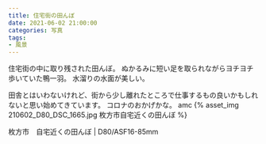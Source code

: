 ```yaml
---
title: 住宅街の田んぼ
date: 2021-06-02 21:00:00
categories: 写真
tags:
- 風景
---
```


住宅街の中に取り残された田んぼ。
ぬかるみに短い足を取られながらヨチヨチ歩いていた鴨一羽。
水溜りの水面が美しい。

田舎とはいわないけれど、街から少し離れたところで仕事するもの良いかもしれないと思い始めてきています。
コロナのおかげかな。
amc
{% asset_img 210602_D80_DSC_1665.jpg 枚方市自宅近くの田んぼ %}

枚方市　自宅近くの田んぼ | D80/ASF16-85mm